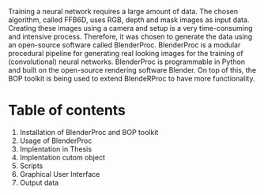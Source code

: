 Training a neural network requires a large amount of data. The chosen algorithm, called FFB6D, uses RGB, depth and mask images as input data. Creating these images using a camera and setup is a very time-consuming and intensive process. Therefore, it was chosen to generate the data using an open-source software called BlenderProc. BlenderProc is a modular procedural pipeline for generating real looking images for the training of (convolutional) neural networks. BlenderProc is programmable in Python and built on the open-source rendering software Blender. On top of this, the BOP toolkit is being used to extend BlendeRProc to have more functionality. 

# Table of contents 
1) Installation of BlenderProc and BOP toolkit 
2) Usage of BlenderProc
3) Implentation in Thesis 
  1) Implentation cutom object
  2) Scripts 
  3) Graphical User Interface
  4) Output data
